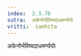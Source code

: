```yaml
---
index:  2.3.70
sutra:  अकेनोर्भविष्यदाधमर्ण्ययोः
vritti:  samhita 
---
```


अकेनोर्भविष्यदाधमर्ण्ययोः

